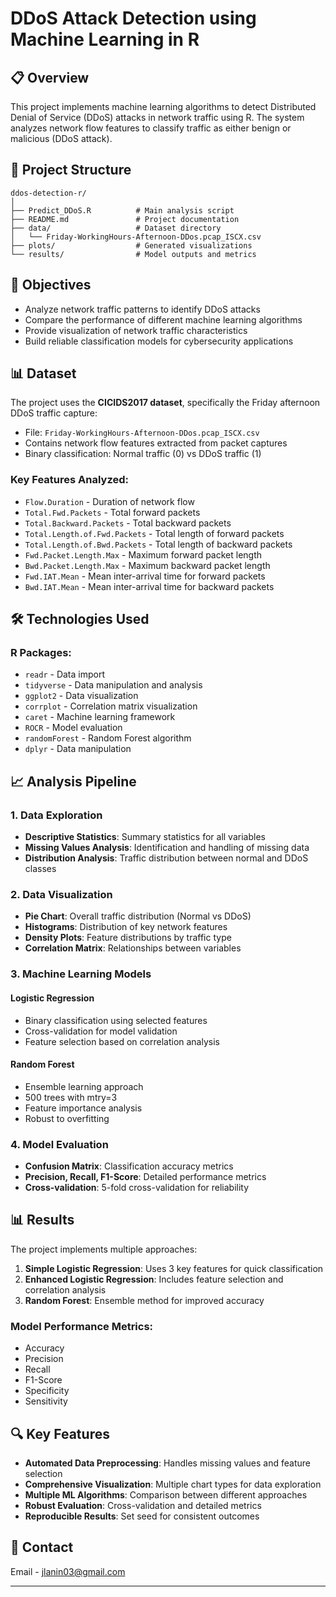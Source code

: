 # DDoS Attack Detection using Machine Learning in R

## 📋 Overview

This project implements machine learning algorithms to detect Distributed Denial of Service (DDoS) attacks in network traffic using R. The system analyzes network flow features to classify traffic as either benign or malicious (DDoS attack).

## 📁 Project Structure

```
ddos-detection-r/
│
├── Predict_DDoS.R          # Main analysis script
├── README.md               # Project documentation
├── data/                   # Dataset directory
│   └── Friday-WorkingHours-Afternoon-DDos.pcap_ISCX.csv
├── plots/                  # Generated visualizations
└── results/                # Model outputs and metrics
```

## 🎯 Objectives

- Analyze network traffic patterns to identify DDoS attacks
- Compare the performance of different machine learning algorithms
- Provide visualization of network traffic characteristics
- Build reliable classification models for cybersecurity applications

## 📊 Dataset

The project uses the **CICIDS2017 dataset**, specifically the Friday afternoon DDoS traffic capture:
- File: `Friday-WorkingHours-Afternoon-DDos.pcap_ISCX.csv`
- Contains network flow features extracted from packet captures
- Binary classification: Normal traffic (0) vs DDoS traffic (1)

### Key Features Analyzed:
- `Flow.Duration` - Duration of network flow
- `Total.Fwd.Packets` - Total forward packets
- `Total.Backward.Packets` - Total backward packets  
- `Total.Length.of.Fwd.Packets` - Total length of forward packets
- `Total.Length.of.Bwd.Packets` - Total length of backward packets
- `Fwd.Packet.Length.Max` - Maximum forward packet length
- `Bwd.Packet.Length.Max` - Maximum backward packet length
- `Fwd.IAT.Mean` - Mean inter-arrival time for forward packets
- `Bwd.IAT.Mean` - Mean inter-arrival time for backward packets

## 🛠️ Technologies Used

### R Packages:
- `readr` - Data import
- `tidyverse` - Data manipulation and analysis
- `ggplot2` - Data visualization
- `corrplot` - Correlation matrix visualization
- `caret` - Machine learning framework
- `ROCR` - Model evaluation
- `randomForest` - Random Forest algorithm
- `dplyr` - Data manipulation

## 📈 Analysis Pipeline

### 1. Data Exploration
- **Descriptive Statistics**: Summary statistics for all variables
- **Missing Values Analysis**: Identification and handling of missing data
- **Distribution Analysis**: Traffic distribution between normal and DDoS classes

### 2. Data Visualization
- **Pie Chart**: Overall traffic distribution (Normal vs DDoS)
- **Histograms**: Distribution of key network features
- **Density Plots**: Feature distributions by traffic type
- **Correlation Matrix**: Relationships between variables

### 3. Machine Learning Models

#### Logistic Regression
- Binary classification using selected features
- Cross-validation for model validation
- Feature selection based on correlation analysis

#### Random Forest
- Ensemble learning approach
- 500 trees with mtry=3
- Feature importance analysis
- Robust to overfitting

### 4. Model Evaluation
- **Confusion Matrix**: Classification accuracy metrics
- **Precision, Recall, F1-Score**: Detailed performance metrics
- **Cross-validation**: 5-fold cross-validation for reliability


## 📊 Results

The project implements multiple approaches:

1. **Simple Logistic Regression**: Uses 3 key features for quick classification
2. **Enhanced Logistic Regression**: Includes feature selection and correlation analysis
3. **Random Forest**: Ensemble method for improved accuracy

### Model Performance Metrics:
- Accuracy
- Precision
- Recall
- F1-Score
- Specificity
- Sensitivity

## 🔍 Key Features

- **Automated Data Preprocessing**: Handles missing values and feature selection
- **Comprehensive Visualization**: Multiple chart types for data exploration
- **Multiple ML Algorithms**: Comparison between different approaches
- **Robust Evaluation**: Cross-validation and detailed metrics
- **Reproducible Results**: Set seed for consistent outcomes



## 📧 Contact

Email - jlanin03@gmail.com

---
